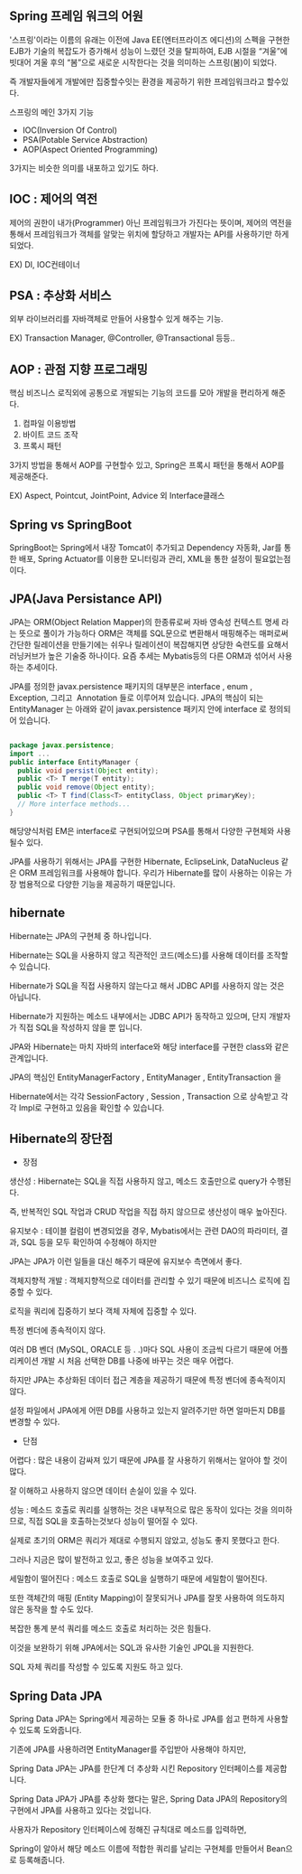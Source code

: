 ## Spring 프레임 워크의 어원

'스프링'이라는 이름의 유래는 이전에 Java EE(엔터프라이즈 에디션)의 스펙을 구현한 EJB가 기술의 복잡도가 증가해서 성능이 느렸던 것을 탈피하여, EJB 시절을 “겨울”에 빗대어 겨울 후의 “봄”으로 새로운 시작한다는 것을 의미하는 스프링(봄)이 되었다.

즉 개발자들에게 개발에만 집중할수잇는 환경을 제공하기 위한 프레임워크라고 할수있다.

스프링의 메인 3가지 기능

- IOC(Inversion Of Control)
- PSA(Potable Service Abstraction)
- AOP(Aspect Oriented Programming)

3가지는 비슷한 의미를 내포하고 있기도 하다.

## IOC : 제어의 역전

제어의 권한이 내가(Programmer) 아닌 프레임워크가 가진다는 뜻이며, 제어의 역전을 통해서 프레임워크가 객체를 알맞는 위치에 할당하고 개발자는 API를 사용하기만 하게 되었다.

EX) DI, IOC컨테이너

## PSA : 추상화 서비스

외부 라이브러리를 자바객체로 만들어 사용할수 있게 해주는 기능.

EX) Transaction Manager, @Controller, @Transactional 등등..

## AOP : 관점 지향 프로그래밍

핵심 비즈니스 로직외에 공통으로 개발되는 기능의 코드를 모아 개발을 편리하게 해준다.

1. 컴파일 이용방법
2. 바이트 코드 조작
3. 프록시 패턴

3가지 방법을 통해서 AOP를 구현할수 있고, Spring은 프록시 패턴을 통해서 AOP를 제공해준다.

EX) Aspect, Pointcut, JointPoint, Advice 외 Interface클래스

## Spring vs SpringBoot

SpringBoot는 Spring에서 내장 Tomcat이 추가되고 Dependency 자동화, Jar를 통한 배포, Spring Actuator를 이용한 모니터링과 관리, XML을 통한 설정이 필요없는점이다.


## JPA(Java Persistance API)
JPA는 ORM(Object Relation Mapper)의 한종류로써 자바 영속성 컨텍스트 명세 라는 뜻으로 풀이가 가능하다
ORM은 객체를 SQL문으로 변환해서 매핑해주는 매퍼로써 간단한 릴레이션을 만들기에는 쉬우나 릴레이션이 복잡해지면 상당한 숙련도를 요해서 러닝커브가 높은 기술중 하나이다.
요즘 추세는 Mybatis등의 다른 ORM과 섞어서 사용하는 추세이다.

JPA를 정의한 javax.persistence 패키지의 대부분은 interface , enum , Exception, 그리고  Annotation 들로 이루어져 있습니다.
JPA의 핵심이 되는 EntityManager 는 아래와 같이 javax.persistence 패키지 안에 interface 로 정의되어 있습니다.

```java

package javax.persistence; 
import ... 
public interface EntityManager {
  public void persist(Object entity);     
  public <T> T merge(T entity);     
  public void remove(Object entity);     
  public <T> T find(Class<T> entityClass, Object primaryKey);     
  // More interface methods...
}


```

해당양식처럼 EM은 interface로 구현되어있으며 PSA를 통해서 다양한 구현체와 사용될수 있다.

JPA를 사용하기 위해서는 JPA를 구현한 Hibernate, EclipseLink, DataNucleus 같은 ORM 프레임워크를 사용해야 합니다.
우리가 Hibernate를 많이 사용하는 이유는 가장 범용적으로 다양한 기능을 제공하기 때문입니다.

## hibernate

Hibernate는 JPA의 구현체 중 하나입니다.

Hibernate는 SQL을 사용하지 않고 직관적인 코드(메소드)를 사용해 데이터를 조작할 수 있습니다.

Hibernate가 SQL을 직접 사용하지 않는다고 해서 JDBC API를 사용하지 않는 것은 아닙니다.

Hibernate가 지원하는 메소드 내부에서는 JDBC API가 동작하고 있으며, 단지 개발자가 직접 SQL을 작성하지 않을 뿐 입니다.

JPA와 Hibernate는 마치 자바의 interface와 해당 interface를 구현한 class와 같은 관계입니다.

JPA의 핵심인 EntityManagerFactory , EntityManager , EntityTransaction 을 

Hibernate에서는 각각 SessionFactory , Session , Transaction 으로 상속받고 각각 Impl로 구현하고 있음을 확인할 수 있습니다.

## Hibernate의 장단점 

- 장점

생산성 : Hibernate는 SQL을 직접 사용하지 않고, 메소드 호출만으로 query가 수행된다.

즉, 반복적인 SQL 작업과 CRUD 작업을 직접 하지 않으므로 생산성이 매우 높아진다.

유지보수 : 테이블 컬럼이 변경되었을 경우, Mybatis에서는 관련 DAO의 파라미터, 결과, SQL 등을 모두 확인하여 수정해야 하지만

JPA는 JPA가 이런 일들을 대신 해주기 때문에 유지보수 측면에서 좋다.

객체지향적 개발 : 객체지향적으로 데이터를 관리할 수 있기 때문에 비즈니스 로직에 집중할 수 있다.

로직을 쿼리에 집중하기 보다 객체 자체에 집중할 수 있다.

특정 벤더에 종속적이지 않다.

여러 DB 벤더 (MySQL, ORACLE 등 . .)마다 SQL 사용이 조금씩 다르기 때문에 어플리케이션 개발 시 처음 선택한 DB를 나중에 바꾸는 것은 매우 어렵다.

하지만 JPA는 추상화된 데이터 접근 계층을 제공하기 때문에 특정 벤더에 종속적이지 않다.

설정 파일에서 JPA에게 어떤 DB를 사용하고 있는지 알려주기만 하면 얼마든지 DB를 변경할 수 있다.

- 단점

어렵다 : 많은 내용이 감싸져 있기 때문에 JPA를 잘 사용하기 위해서는 알아야 할 것이 많다.

잘 이해하고 사용하지 않으면 데이터 손실이 있을 수 있다.

성능 : 메소드 호출로 쿼리를 실행하는 것은 내부적으로 많은 동작이 있다는 것을 의미하므로, 직접 SQL을 호출하는것보다 성능이 떨어질 수 있다.

실제로 초기의 ORM은 쿼리가 제대로 수행되지 않았고, 성능도 좋지 못했다고 한다.

그러나 지금은 많이 발전하고 있고, 좋은 성능을 보여주고 있다.

세밀함이 떨어진다 : 메소드 호출로 SQL을 실행하기 때문에 세밀함이 떨어진다. 

또한 객체간의 매핑 (Entity Mapping)이 잘못되거나 JPA를 잘못 사용하여 의도하지 않은 동작을 할 수도 있다.

복잡한 통계 분석 쿼리를 메소드 호출로 처리하는 것은 힘들다.

이것을 보완하기 위해 JPA에서는 SQL과 유사한 기술인 JPQL을 지원한다.

SQL 자체 쿼리를 작성할 수 있도록 지원도 하고 있다.

## Spring Data JPA

Spring Data JPA는 Spring에서 제공하는 모듈 중 하나로 JPA를 쉽고 편하게 사용할 수 있도록 도와줍니다. 

기존에 JPA를 사용하려면 EntityManager를 주입받아 사용해야 하지만, 

Spring Data JPA는 JPA를 한단계 더 추상화 시킨 Repository 인터페이스를 제공합니다. 

Spring Data JPA가 JPA를 추상화 했다는 말은, Spring Data JPA의 Repository의 구현에서 JPA를 사용하고 있다는 것입니다. 

사용자가 Repository 인터페이스에 정해진 규칙대로 메소드를 입력하면,

Spring이 알아서 해당 메소드 이름에 적합한 쿼리를 날리는 구현체를 만들어서 Bean으로 등록해줍니다.
